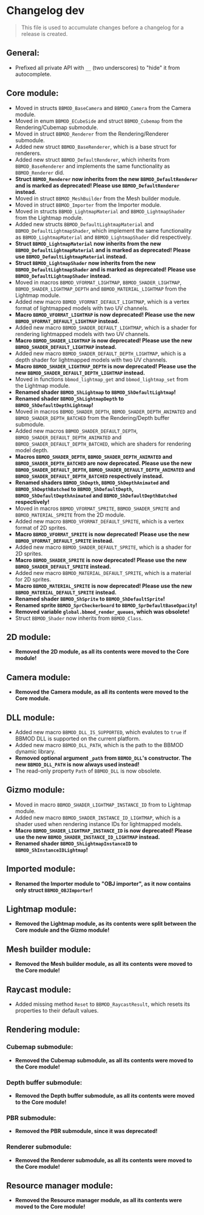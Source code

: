 # Changelog dev
> This file is used to accumulate changes before a changelog for a release is
> created.

## General:
* Prefixed all private API with `__` (two underscores) to "hide" it from autocomplete.

## Core module:
* Moved in structs `BBMOD_BaseCamera` and `BBMOD_Camera` from the Camera module.
* Moved in enum `BBMOD_ECubeSide` and struct `BBMOD_Cubemap` from the Rendering/Cubemap submodule.
* Moved in struct `BBMOD_Renderer` from the Rendering/Renderer submodule.
* Added new struct `BBMOD_BaseRenderer`, which is a base struct for renderers.
* Added new struct `BBMOD_DefaultRenderer`, which inherits from `BBMOD_BaseRenderer` and implements the same functionality as `BBMOD_Renderer` did.
* **Struct `BBMOD_Renderer` now inherits from the new `BBMOD_DefaultRenderer` and is marked as deprecated! Please use `BBMOD_DefaultRenderer` instead.**
* Moved in struct `BBMOD_MeshBuilder` from the Mesh builder module.
* Moved in struct `BBMOD_Importer` from the Importer module.
* Moved in structs `BBMOD_LightmapMaterial` and `BBMOD_LightmapShader` from the Lightmap module.
* Added new structs `BBMOD_DefaultLightmapMaterial` and `BBMOD_DefaultLightmapShader`, which implement the same functionality as `BBMOD_LightmapMaterial` and `BBMOD_LightmapShader` did respectively.
* **Struct `BBMOD_LightmapMaterial` now inherits from the new `BBMOD_DefaultLightmapMaterial` and is marked as deprecated! Please use `BBMOD_DefaultLightmapMaterial` instead.**
* **Struct `BBMOD_LightmapShader` now inherits from the new `BBMOD_DefaultLightmapShader` and is marked as deprecated! Please use `BBMOD_DefaultLightmapShader` instead.**
* Moved in macros `BBMOD_VFORMAT_LIGHTMAP`, `BBMOD_SHADER_LIGHTMAP`, `BBMOD_SHADER_LIGHTMAP_DEPTH` and `BBMOD_MATERIAL_LIGHTMAP` from the Lightmap module.
* Added new macro `BBMOD_VFORMAT_DEFAULT_LIGHTMAP`, which is a vertex format of lightmapped models with two UV channels.
* **Macro `BBMOD_VFORMAT_LIGHTMAP` is now deprecated! Please use the new `BBMOD_VFORMAT_DEFAULT_LIGHTMAP` instead.**
* Added new macro `BBMOD_SHADER_DEFAULT_LIGHTMAP`, which is a shader for rendering lightmapped models with two UV channels.
* **Macro `BBMOD_SHADER_LIGHTMAP` is now deprecated! Please use the new `BBMOD_SHADER_DEFAULT_LIGHTMAP` instead.**
* Added new macro `BBMOD_SHADER_DEFAULT_DEPTH_LIGHTMAP`, which is a depth shader for lightmapped models with two UV channels.
* **Macro `BBMOD_SHADER_LIGHTMAP_DEPTH` is now deprecated! Please use the new `BBMOD_SHADER_DEFAULT_DEPTH_LIGHTMAP` instead.**
* Moved in functions `bbmod_lightmap_get` and `bbmod_lightmap_set` from the Lightmap module.
* **Renamed shader `BBMOD_ShLightmap` to `BBMOD_ShDefaultLightmap`!**
* **Renamed shader `BBMOD_ShLightmapDepth` to `BBMOD_ShDefaultDepthLightmap`!**
* Moved in macros `BBMOD_SHADER_DEPTH`, `BBMOD_SHADER_DEPTH_ANIMATED` and `BBMOD_SHADER_DEPTH_BATCHED` from the Rendering/Depth buffer submodule.
* Added new macros `BBMOD_SHADER_DEFAULT_DEPTH`, `BBMOD_SHADER_DEFAULT_DEPTH_ANIMATED` and `BBMOD_SHADER_DEFAULT_DEPTH_BATCHED`, which are shaders for rendering model depth.
* **Macros `BBMOD_SHADER_DEPTH`, `BBMOD_SHADER_DEPTH_ANIMATED` and `BBMOD_SHADER_DEPTH_BATCHED` are now deprecated. Please use the new `BBMOD_SHADER_DEFAULT_DEPTH`, `BBMOD_SHADER_DEFAULT_DEPTH_ANIMATED` and `BBMOD_SHADER_DEFAULT_DEPTH_BATCHED` respectively instead.**
* **Renamed shaders `BBMOD_ShDepth`, `BBMOD_ShDepthAnimated` and `BBMOD_ShDepthBatched` to `BBMOD_ShDefaultDepth`, `BBMOD_ShDefaultDepthAnimated` and `BBMOD_ShDefaultDepthBatched` respectively!**
* Moved in macros `BBMOD_VFORMAT_SPRITE`, `BBMOD_SHADER_SPRITE` and `BBMOD_MATERIAL_SPRITE` from the 2D module.
* Added new macro `BBMOD_VFORMAT_DEFAULT_SPRITE`, which is a vertex format of 2D sprites.
* **Macro `BBMOD_VFORMAT_SPRITE` is now deprecated! Please use the new `BBMOD_VFORMAT_DEFAULT_SPRITE` instead.**
* Added new macro `BBMOD_SHADER_DEFAULT_SPRITE`, which is a shader for 2D sprites.
* **Macro `BBMOD_SHADER_SPRITE` is now deprecated! Please use the new `BBMOD_SHADER_DEFAULT_SPRITE` instead.**
* Added new macro `BBMOD_MATERIAL_DEFAULT_SPRITE`, which is a material for 2D sprites.
* **Macro `BBMOD_MATERIAL_SPRITE` is now deprecated! Please use the new `BBMOD_MATERIAL_DEFAULT_SPRITE` instead.**
* **Renamed shader `BBMOD_ShSprite` to `BBMOD_ShDefaultSprite`!**
* **Renamed sprite `BBMOD_SprCheckerboard` to `BBMOD_SprDefaultBaseOpacity`!**
* **Removed variable `global.bbmod_render_queues`, which was obsolete!**
* Struct `BBMOD_Shader` now inherits from `BBMOD_Class`.

## 2D module:
* **Removed the 2D module, as all its contents were moved to the Core module!**

## Camera module:
* **Removed the Camera module, as all its contents were moved to the Core module.**

## DLL module:
* Added new macro `BBMOD_DLL_IS_SUPPORTED`, which evalutes to `true` if BBMOD DLL is supported on the current platform.
* Added new macro `BBMOD_DLL_PATH`, which is the path to the BBMOD dynamic library.
* **Removed optional argument `_path` from `BBMOD_DLL`'s constructor. The new `BBMOD_DLL_PATH` is now always used instead!**
* The read-only property `Path` of `BBMOD_DLL` is now obsolete.

## Gizmo module:
* Moved in macro `BBMOD_SHADER_LIGHTMAP_INSTANCE_ID` from to Lightmap module.
* Added new macro `BBMOD_SHADER_INSTANCE_ID_LIGHTMAP`, which is a shader used when rendering instance IDs for lightmapped models.
* **Macro `BBMOD_SHADER_LIGHTMAP_INSTANCE_ID` is now deprecated! Please use the new `BBMOD_SHADER_INSTANCE_ID_LIGHTMAP` instead.**
* **Renamed shader `BBMOD_ShLightmapInstanceID` to `BBMOD_ShInstanceIDLightmap`!**

## Imported module:
* **Renamed the Importer module to "OBJ importer", as it now contains only struct `BBMOD_OBJImporter`!**

## Lightmap module:
* **Removed the Lightmap module, as its contents were split between the Core module and the Gizmo module!**

## Mesh builder module:
* **Removed the Mesh builder module, as all its contents were moved to the Core module!**

## Raycast module:
* Added missing method `Reset` to `BBMOD_RaycastResult`, which resets its properties to their default values.

## Rendering module:
### Cubemap submodule:
* **Removed the Cubemap submodule, as all its contents were moved to the Core module!**

### Depth buffer submodule:
* **Removed the Depth buffer submodule, as all its contents were moved to the Core module!**

### PBR submodule:
* **Removed the PBR submodule, since it was deprecated!**

### Renderer submodule:
* **Removed the Renderer submodule, as all its contents were moved to the Core module!**

## Resource manager module:
* **Removed the Resource manager module, as all its contents were moved to the Core module!**
